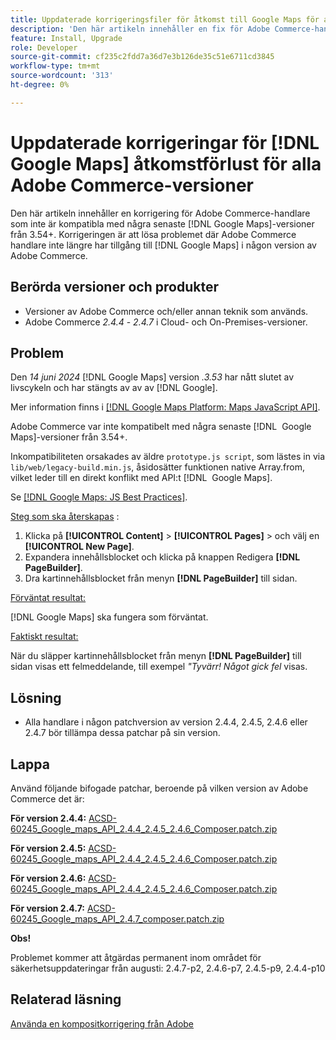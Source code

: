 ```yaml
---
title: Uppdaterade korrigeringsfiler för åtkomst till Google Maps för alla Adobe Commerce-versioner
description: 'Den här artikeln innehåller en fix för Adobe Commerce-handlare som inte är kompatibla med några av de senaste [!DNL Google Maps] versionerna från 3.54+.'
feature: Install, Upgrade
role: Developer
source-git-commit: cf235c2fdd7a36d7e3b126de35c51e6711cd3845
workflow-type: tm+mt
source-wordcount: '313'
ht-degree: 0%

---
```


# Uppdaterade korrigeringar för [!DNL Google Maps] åtkomstförlust för alla Adobe Commerce-versioner

Den här artikeln innehåller en korrigering för Adobe Commerce-handlare som inte är kompatibla med några senaste [!DNL Google Maps]-versioner från 3.54+. Korrigeringen är att lösa problemet där Adobe Commerce handlare inte längre har tillgång till [!DNL Google Maps] i någon version av Adobe Commerce.

## Berörda versioner och produkter

* Versioner av Adobe Commerce och/eller annan teknik som används.
* Adobe Commerce *2.4.4* - *2.4.7* i Cloud- och On-Premises-versioner.

## Problem

Den *14 juni 2024* [!DNL Google Maps] version *.3.53* har nått slutet av livscykeln och har stängts av av av [!DNL Google].

Mer information finns i [[!DNL Google Maps Platform: Maps JavaScript API]](https://developers.google.com/maps/documentation/javascript/versions#documentation-for-the-api-versions).

Adobe Commerce var inte kompatibelt med några senaste [!DNL &#x200B; Google Maps]-versioner från 3.54+.

Inkompatibiliteten orsakades av äldre `prototype.js script`, som lästes in via `lib/web/legacy-build.min.js`, åsidosätter funktionen native Array.from, vilket leder till en direkt konflikt med API:t [!DNL &#x200B; Google Maps].

Se [[!DNL Google Maps: JS Best Practices]](https://developers.google.com/maps/documentation/javascript/best-practices).

<u>Steg som ska återskapas</u> :

1. Klicka på **[!UICONTROL Content]** > **[!UICONTROL Pages]** > och välj en **[!UICONTROL New Page]**.
1. Expandera innehållsblocket och klicka på knappen Redigera **[!DNL PageBuilder]**.
1. Dra kartinnehållsblocket från menyn **[!DNL PageBuilder]** till sidan.

<u>Förväntat resultat:</u>

[!DNL Google Maps] ska fungera som förväntat.

<u> Faktiskt resultat:</u>

När du släpper kartinnehållsblocket från menyn **[!DNL PageBuilder]** till sidan visas ett felmeddelande, till exempel *&quot;Tyvärr! Något gick fel* visas.

## Lösning

* Alla handlare i någon patchversion av version 2.4.4, 2.4.5, 2.4.6 eller 2.4.7 bör tillämpa dessa patchar på sin version.

## Lappa

Använd följande bifogade patchar, beroende på vilken version av Adobe Commerce det är:

**För version 2.4.4:**
[&#x200B; ACSD-60245_Google_maps_API_2.4.4_2.4.5_2.4.6_Composer.patch.zip](assets/ACSD-60245_Google_maps_API_2.4.4_2.4.5_2.4.6_composer.patch.zip)

**För version 2.4.5:**
[&#x200B; ACSD-60245_Google_maps_API_2.4.4_2.4.5_2.4.6_Composer.patch.zip](assets/ACSD-60245_Google_maps_API_2.4.4_2.4.5_2.4.6_composer.patch.zip)

**För version 2.4.6:**
[&#x200B; ACSD-60245_Google_maps_API_2.4.4_2.4.5_2.4.6_Composer.patch.zip](assets/ACSD-60245_Google_maps_API_2.4.4_2.4.5_2.4.6_composer.patch.zip)

**För version 2.4.7:**
[&#x200B; ACSD-60245_Google_maps_API_2.4.7_composer.patch.zip](assets/ACSD-60245_Google_maps_API_2.4.7_composer.patch.zip)

**Obs!**

Problemet kommer att åtgärdas permanent inom området för säkerhetsuppdateringar från augusti:
2.4.7-p2, 2.4.6-p7, 2.4.5-p9, 2.4.4-p10

## Relaterad läsning

[Använda en kompositkorrigering från Adobe](https://experienceleague.adobe.com/sv/docs/commerce-knowledge-base/kb/how-to/how-to-apply-a-composer-patch-provided-by-magento)